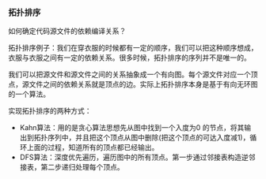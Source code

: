 ### 拓扑排序

如何确定代码源文件的依赖编译关系？

拓扑排序例子：我们在穿衣服的时候都有一定的顺序，我们可以把这种顺序想成，衣服与衣服之间有一定的依赖关系。很多时候，拓扑排序的序列并不是唯一的。

我们可以把源文件和源文件之间的关系抽象成一个有向图。每个源文件对应一个顶点，源文件之间的依赖关系就是顶点的边。实际上拓扑排序本身是基于有向无环图的一个算法。

实现拓扑排序的两种方式：

- Kahn算法：用的是贪心算法思想先从图中找到一个入度为0 的节点，将其输出到拓扑序列中，并且把这个顶点从图中删除(把这个顶点的可达入度减1)，循环上面的过程，知道所有的顶点都已经输出。
- DFS算法：深度优先遍历，遍历图中的所有顶点。第一步通过邻接表构造逆邻接表，第二步递归处理每个顶点。